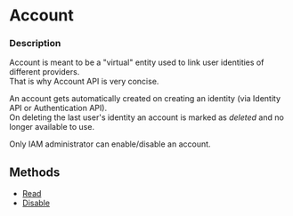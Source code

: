 # Account

### Description

Account is meant to be a "virtual" entity used to link user identities of different providers.   
That is why Account API is very concise.  

An account gets automatically created on creating an identity (via Identity API or Authentication API).  
On deleting the last user's identity an account is marked as _deleted_ and no longer available to use. 

Only IAM administrator can enable/disable an account.

## Methods
- [Read](api.account.read.html)
- [Disable](api.account.disable.html)
